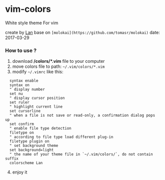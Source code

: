 # vim-colors
White style theme For vim

create by [Lan](mailto:bluescode@outlook.com) base on `[molokai](https://github.com/tomasr/molokai)`
date: 2017-03-29

### How to use ?

1. download **/colors/*.vim** file to your computer
2. move colors file to path: `~/.vim/colors/*.vim` 
3. modify `~/.vimrc` like this:

```
  syntax enable
  syntax on
  " display number
  set nu
  " display cursor position
  set ruler
  " highlight current line
  set cursorline
  " when a file is not save or read-only, a confirmation dialog pops up
  set confirm
  " enable file type detection
  filetype on
  " according to file type load different plug-in
  filetype plugin on
  " set background theme
  set background=light
  " the name of your theme file in `~/.vim/colors/`, do not contain suffix
  colorscheme Lan
```
4. enjoy it
